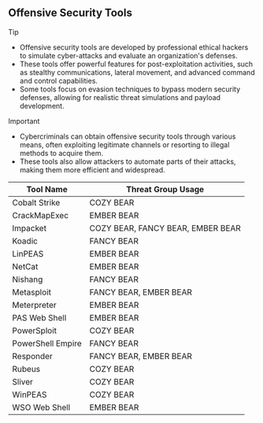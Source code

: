 ## Offensive Security Tools

> [!TIP]
> - Offensive security tools are developed by professional ethical hackers to simulate cyber-attacks and evaluate an organization's defenses.
> - These tools offer powerful features for post-exploitation activities, such as stealthy communications, lateral movement, and advanced command and control capabilities.
> - Some tools focus on evasion techniques to bypass modern security defenses, allowing for realistic threat simulations and payload development. 

> [!IMPORTANT]
> - Cybercriminals can obtain offensive security tools through various means, often exploiting legitimate channels or resorting to illegal methods to acquire them.
> - These tools also allow attackers to automate parts of their attacks, making them more efficient and widespread.

| Tool Name | Threat Group Usage |
|---|---|
| Cobalt Strike | COZY BEAR |
| CrackMapExec | EMBER BEAR |
| Impacket | COZY BEAR, FANCY BEAR, EMBER BEAR |
| Koadic | FANCY BEAR |
| LinPEAS | EMBER BEAR |
| NetCat | EMBER BEAR |
| Nishang | FANCY BEAR |
| Metasploit | FANCY BEAR, EMBER BEAR |
| Meterpreter | EMBER BEAR |
| PAS Web Shell | EMBER BEAR |
| PowerSploit | COZY BEAR |
| PowerShell Empire | FANCY BEAR |
| Responder | FANCY BEAR, EMBER BEAR |
| Rubeus | COZY BEAR |
| Sliver | COZY BEAR |
| WinPEAS | COZY BEAR |
| WSO Web Shell | EMBER BEAR |
